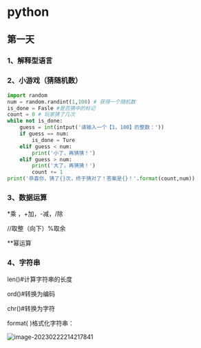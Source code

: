 # python

## 第一天

### 1、解释型语言

### 2、小游戏（猜随机数）

```python
import random
num = random.randint(1,100) # 获得一个随机数
is_done = Fasle #是否猜中的标记
count = 0 # 玩家猜了几次
while not is_done:
    guess = int(intput('请输入一个【1，100】的整数：'))
    if guess == num:
        is_done = Ture
    elif guess < num:
        print('小了，再猜猜！')
    elif guess > num:
        print('大了，再猜猜！')
        count += 1
print('恭喜你，猜了{}次，终于猜对了！答案是{}！'.format(count,num))
```

### 3、数据运算

*乘 ，+加，-减，/除

//取整（向下）%取余

**幂运算

### 4、字符串

len()#计算字符串的长度

ord()#转换为编码

chr()#转换为字符

format( )格式化字符串：

![image-20230222214217841](C:\Users\volet\AppData\Roaming\Typora\typora-user-images\image-20230222214217841.png)



